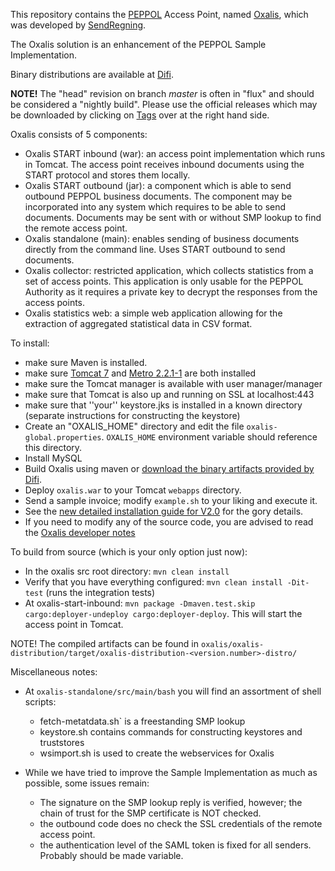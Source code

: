 This repository contains the [PEPPOL](http://www.peppol.eu) Access Point, named [Oxalis](http://en.wikipedia.org/wiki/Common_wood_sorrel),
which was developed by [SendRegning](http://www.sendregning.no).

The Oxalis solution is an enhancement of the PEPPOL Sample Implementation.

Binary distributions are available at [Difi](http://vefa.difi.no/oxalis/).

**NOTE!** The "head" revision on branch *master* is often in "flux" and should be considered a "nightly build". Please use the
official releases which may be downloaded by clicking on [Tags](https://github.com/difi/oxalis/tags) over at the right hand side.

Oxalis consists of 5 components:

* Oxalis START inbound (war): an access point implementation which runs in Tomcat.
    The access point receives inbound documents using the START protocol and stores them locally.
* Oxalis START outbound (jar): a component which is able to send outbound PEPPOL business documents.
    The component may be incorporated into any system which requires to be able to send documents. Documents may be sent with or without SMP lookup to find the remote access point.
* Oxalis standalone (main): enables sending of business documents directly from the command line.
    Uses START outbound to send documents.
* Oxalis collector: restricted application, which collects statistics from a set of access points. This application is only usable
 for the PEPPOL Authority as it requires a private key to decrypt the responses from the access points.
* Oxalis statistics web: a simple web application allowing for the extraction of aggregated statistical data in CSV format.

To install:

* make sure Maven is installed.
* make sure [Tomcat 7](http://tomcat.apache.org/download-70.cgi) and [Metro 2.2.1-1](https://metro.java.net/2.2.1-1/) are both installed
* make sure the Tomcat manager is available with user manager/manager
* make sure that Tomcat is also up and running on SSL at localhost:443
* make sure that ''your'' keystore.jks is installed in a known directory (separate instructions for constructing the keystore)
* Create an "OXALIS_HOME" directory and edit the file `oxalis-global.properties`. `OXALIS_HOME` environment variable should reference this directory.
* Install MySQL
* Build Oxalis using maven or [download the binary artifacts provided by Difi](http://vefa.difi.no/oxalis/).
* Deploy `oxalis.war` to your Tomcat `webapps` directory.
* Send a sample invoice; modify `example.sh` to your liking and execute it.
* See the [new detailed installation guide for V2.0](/doc/install/install-v2.md) for the gory details.
* If you need to modify any of the source code, you are advised to read the [Oxalis developer notes](/developer-readme.md)

To build from source (which is your only option just now):

* In the oxalis src root directory: `mvn clean install`
* Verify that you have everything configured: `mvn clean install -Dit-test` (runs the integration tests)
* At oxalis-start-inbound: `mvn package -Dmaven.test.skip cargo:deployer-undeploy cargo:deployer-deploy`. This will start the access point in Tomcat.

NOTE! The compiled artifacts can be found in `oxalis/oxalis-distribution/target/oxalis-distribution-<version.number>-distro/`

Miscellaneous notes:

* At `oxalis-standalone/src/main/bash` you will find an assortment of shell scripts:
	- fetch-metatdata.sh` is a freestanding SMP lookup
	- keystore.sh contains commands for constructing keystores and truststores
	- wsimport.sh is used to create the webservices for Oxalis

* While we have tried to improve the Sample Implementation as much as possible, some issues remain:
	- The signature on the SMP lookup reply is verified, however; the chain of trust for the SMP certificate is NOT checked.
	- the outbound code does no check the SSL credentials of the remote access point.
	- the authentication level of the SAML token is fixed for all senders. Probably should be made variable.

	
